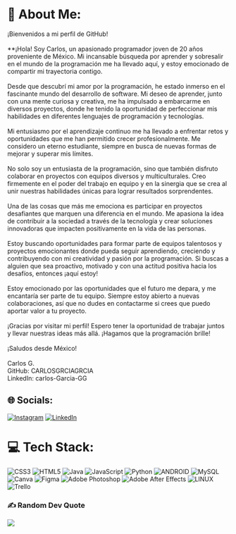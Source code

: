 # 💫 About Me:
¡Bienvenidos a mi perfil de GitHub!<br><br>**¡Hola! Soy Carlos, un apasionado programador joven de 20 años proveniente de México. Mi incansable búsqueda por aprender y sobresalir en el mundo de la programación me ha llevado aquí, y estoy emocionado de compartir mi trayectoria contigo.<br><br>Desde que descubrí mi amor por la programación, he estado inmerso en el fascinante mundo del desarrollo de software. Mi deseo de aprender, junto con una mente curiosa y creativa, me ha impulsado a embarcarme en diversos proyectos, donde he tenido la oportunidad de perfeccionar mis habilidades en diferentes lenguajes de programación y tecnologías.<br><br>Mi entusiasmo por el aprendizaje continuo me ha llevado a enfrentar retos y oportunidades que me han permitido crecer profesionalmente. Me considero un eterno estudiante, siempre en busca de nuevas formas de mejorar y superar mis límites.<br><br>No solo soy un entusiasta de la programación, sino que también disfruto colaborar en proyectos con equipos diversos y multiculturales. Creo firmemente en el poder del trabajo en equipo y en la sinergia que se crea al unir nuestras habilidades únicas para lograr resultados sorprendentes.<br><br>Una de las cosas que más me emociona es participar en proyectos desafiantes que marquen una diferencia en el mundo. Me apasiona la idea de contribuir a la sociedad a través de la tecnología y crear soluciones innovadoras que impacten positivamente en la vida de las personas.<br><br>Estoy buscando oportunidades para formar parte de equipos talentosos y proyectos emocionantes donde pueda seguir aprendiendo, creciendo y contribuyendo con mi creatividad y pasión por la programación. Si buscas a alguien que sea proactivo, motivado y con una actitud positiva hacia los desafíos, entonces ¡aquí estoy!<br><br>Estoy emocionado por las oportunidades que el futuro me depara, y me encantaría ser parte de tu equipo. Siempre estoy abierto a nuevas colaboraciones, así que no dudes en contactarme si crees que puedo aportar valor a tu proyecto.<br><br>¡Gracias por visitar mi perfil! Espero tener la oportunidad de trabajar juntos y llevar nuestras ideas más allá. ¡Hagamos que la programación brille!<br><br>¡Saludos desde México!<br><br>Carlos G.<br>GitHub: CARLOSGRCIAGRCIA<br>LinkedIn: carlos-Garcia-GG


## 🌐 Socials:
[![Instagram](https://img.shields.io/badge/Instagram-%23E4405F.svg?logo=Instagram&logoColor=white)](https://instagram.com/carlos_grcia.gg) [![LinkedIn](https://img.shields.io/badge/LinkedIn-%230077B5.svg?logo=linkedin&logoColor=white)](https://linkedin.com/in/carlos-Garcia-GG) 

# 💻 Tech Stack:
![CSS3](https://img.shields.io/badge/css3-%231572B6.svg?style=for-the-badge&logo=css3&logoColor=white) ![HTML5](https://img.shields.io/badge/html5-%23E34F26.svg?style=for-the-badge&logo=html5&logoColor=white) ![Java](https://img.shields.io/badge/java-%23ED8B00.svg?style=for-the-badge&logo=java&logoColor=white) ![JavaScript](https://img.shields.io/badge/javascript-%23323330.svg?style=for-the-badge&logo=javascript&logoColor=%23F7DF1E) ![Python](https://img.shields.io/badge/python-3670A0?style=for-the-badge&logo=python&logoColor=ffdd54) ![ANDROID](https://img.shields.io/badge/android-%2320232a.svg?style=for-the-badge&logo=android&logoColor=%a4c639) ![MySQL](https://img.shields.io/badge/mysql-%2300f.svg?style=for-the-badge&logo=mysql&logoColor=white) ![Canva](https://img.shields.io/badge/Canva-%2300C4CC.svg?style=for-the-badge&logo=Canva&logoColor=white) 	![Figma](https://img.shields.io/badge/figma-%23F24E1E.svg?style=for-the-badge&logo=figma&logoColor=white) ![Adobe Photoshop](https://img.shields.io/badge/adobephotoshop-%2331A8FF.svg?style=for-the-badge&logo=adobephotoshop&logoColor=white) ![Adobe After Effects](https://img.shields.io/badge/Adobe%20After%20Effects-9999FF.svg?style=for-the-badge&logo=Adobe%20After%20Effects&logoColor=white) ![LINUX](https://img.shields.io/badge/Linux-FCC624?style=for-the-badge&logo=linux&logoColor=black) ![Trello](https://img.shields.io/badge/Trello-%23026AA7.svg?style=for-the-badge&logo=Trello&logoColor=white)


### ✍️ Random Dev Quote
![](https://quotes-github-readme.vercel.app/api?type=horizontal&theme=tokyonight)


<!-- Proudly created with GPRM ( https://gprm.itsvg.in ) -->

